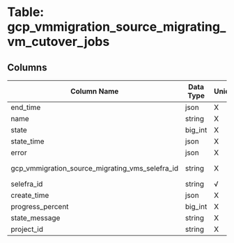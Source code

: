 # Table: gcp_vmmigration_source_migrating_vm_cutover_jobs

## Columns 

|  Column Name   |  Data Type  | Uniq | Nullable | Description | 
|  ----  | ----  | ----  | ----  | ---- | 
| end_time | json | X | √ |  | 
| name | string | X | √ |  | 
| state | big_int | X | √ |  | 
| state_time | json | X | √ |  | 
| error | json | X | √ |  | 
| gcp_vmmigration_source_migrating_vms_selefra_id | string | X | X | fk to gcp_vmmigration_source_migrating_vms.selefra_id | 
| selefra_id | string | √ | √ | primary keys value md5 | 
| create_time | json | X | √ |  | 
| progress_percent | big_int | X | √ |  | 
| state_message | string | X | √ |  | 
| project_id | string | X | √ |  | 


